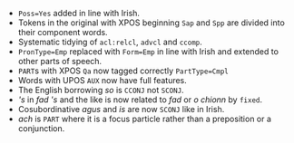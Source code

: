 * `Poss=Yes` added in line with Irish.
* Tokens in the original with XPOS beginning `Sap` and `Spp` are divided into their component words.
* Systematic tidying of `acl:relcl`, `advcl` and `ccomp`.
* `PronType=Emp` replaced with `Form=Emp` in line with Irish and extended to other parts of speech.
* `PART`s with XPOS `Qa` now tagged correctly `PartType=Cmpl`
* Words with UPOS `AUX` now have full features.
* The English borrowing _so_ is `CCONJ` not `SCONJ`.
* _'s_ in _fad 's_ and the like is now related to _fad_ or _o chionn_ by `fixed`.
* Cosubordinative _agus_ and _is_ are now `SCONJ` like in Irish.
* _ach_ is `PART` where it is a focus particle rather than a preposition or a conjunction.
